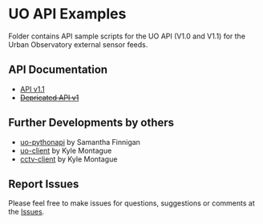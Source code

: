 # UO API Examples

Folder contains API sample scripts for the UO API (V1.0 and V1.1) for the Urban Observatory external sensor feeds.

## API Documentation

- [API v1.1](https://newcastle.urbanobservatory.ac.uk/api_docs/)
- ~~[Depricated API v1](http://uoweb1.ncl.ac.uk/api_page/)~~

## Further Developments by others

- [uo-pythonapi](https://github.com/urbanobservatory/uo-pythonapi) by Samantha Finnigan
- [uo-client](https://openlab.ncl.ac.uk/gitlab/nkm120/uo-client) by Kyle Montague
- [cctv-client](https://openlab.ncl.ac.uk/gitlab/nkm120/cctv-client) by Kyle Montague

## Report Issues

Please feel free to make issues for questions, suggestions or comments at the [Issues](https://github.com/urbanobservatory/uo-api-v1.1/issues).
